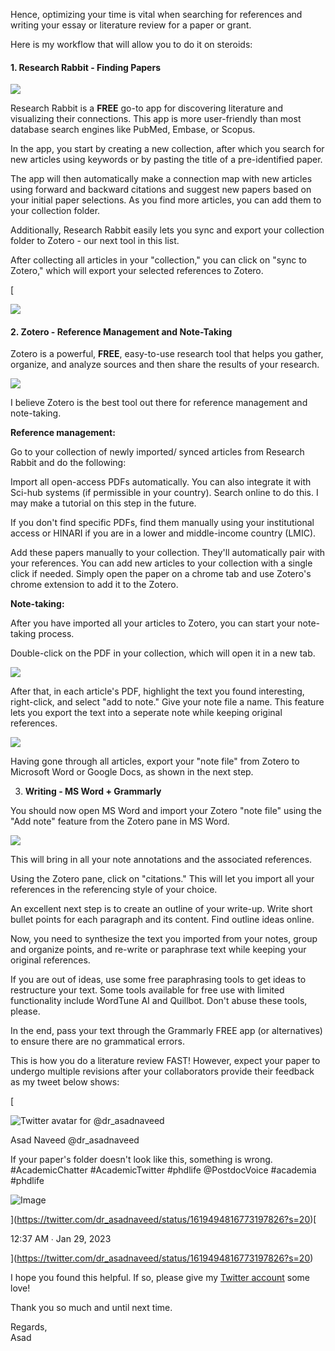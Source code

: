 Hence, optimizing your time is vital when searching for references and writing your essay or literature review for a paper or grant.

Here is my workflow that will allow you to do it on steroids: 

#### **1. Research Rabbit - Finding Papers** 



![](https://substackcdn.com/image/fetch/w_1456,c_limit,f_auto,q_auto:good,fl_progressive:steep/https%3A%2F%2Fsubstack-post-media.s3.amazonaws.com%2Fpublic%2Fimages%2F1476f94e-38f2-4b3b-833e-1c590cf75dd5_1200x675.jpeg)




Research Rabbit is a **FREE** go-to app for discovering literature and visualizing their connections. This app is more user-friendly than most database search engines like PubMed, Embase, or Scopus.

In the app, you start by creating a new collection, after which you search for new articles using keywords or by pasting the title of a pre-identified paper. 

The app will then automatically make a connection map with new articles using forward and backward citations and suggest new papers based on your initial paper selections. As you find more articles, you can add them to your collection folder.

Additionally, Research Rabbit easily lets you sync and export your collection folder to Zotero - our next tool in this list. 

After collecting all articles in your "collection," you can click on "sync to Zotero," which will export your selected references to Zotero.

[

![](https://substackcdn.com/image/fetch/w_1456,c_limit,f_auto,q_auto:good,fl_progressive:steep/https%3A%2F%2Fsubstack-post-media.s3.amazonaws.com%2Fpublic%2Fimages%2F031779c4-8719-4f97-9634-7fc18ae757df_1200x675.jpeg)





#### **2. Zotero - Reference Management and Note-Taking**

Zotero is a powerful, **FREE**, easy-to-use research tool that helps you gather, organize, and analyze sources and then share the results of your research. 



![](https://substackcdn.com/image/fetch/w_1456,c_limit,f_auto,q_auto:good,fl_progressive:steep/https%3A%2F%2Fsubstack-post-media.s3.amazonaws.com%2Fpublic%2Fimages%2Fe063f921-b7a0-4eca-92c1-93e0d253cb75_1200x675.jpeg)





I believe Zotero is the best tool out there for reference management and note-taking. 

**Reference management:**

Go to your collection of newly imported/ synced articles from Research Rabbit and do the following:

Import all open-access PDFs automatically. You can also integrate it with Sci-hub systems (if permissible in your country). Search online to do this. I may make a tutorial on this step in the future.

If you don't find specific PDFs, find them manually using your institutional access or HINARI if you are in a lower and middle-income country (LMIC).

Add these papers manually to your collection. They'll automatically pair with your references. You can add new articles to your collection with a single click if needed. Simply open the paper on a chrome tab and use Zotero's chrome extension to add it to the Zotero.

**Note-taking:**

After you have imported all your articles to Zotero, you can start your note-taking process. 

Double-click on the PDF in your collection, which will open it in a new tab.



![](https://substackcdn.com/image/fetch/w_1456,c_limit,f_auto,q_auto:good,fl_progressive:steep/https%3A%2F%2Fsubstack-post-media.s3.amazonaws.com%2Fpublic%2Fimages%2F4dcb1ff4-263e-4d69-b703-7a9f0c2bdae8_1200x675.jpeg)





After that, in each article's PDF, highlight the text you found interesting, right-click, and select "add to note." Give your note file a name. This feature lets you export the text into a seperate note while keeping original references.



![](https://substackcdn.com/image/fetch/w_1456,c_limit,f_auto,q_auto:good,fl_progressive:steep/https%3A%2F%2Fsubstack-post-media.s3.amazonaws.com%2Fpublic%2Fimages%2F75b0016c-e2fb-4687-a3d4-655e3ee29fcc_1200x675.jpeg)




Having gone through all articles, export your "note file" from Zotero to Microsoft Word or Google Docs, as shown in the next step.

3.  **Writing - MS Word + Grammarly** 
    

You should now open MS Word and import your Zotero "note file" using the "Add note" feature from the Zotero pane in MS Word. 



![](https://substackcdn.com/image/fetch/w_1456,c_limit,f_auto,q_auto:good,fl_progressive:steep/https%3A%2F%2Fsubstack-post-media.s3.amazonaws.com%2Fpublic%2Fimages%2F04247c4a-46dd-4b90-8073-355a38950af5_1200x675.jpeg)




This will bring in all your note annotations and the associated references. 

Using the Zotero pane, click on "citations." This will let you import all your references in the referencing style of your choice. 

An excellent next step is to create an outline of your write-up. Write short bullet points for each paragraph and its content. Find outline ideas online.

Now, you need to synthesize the text you imported from your notes, group and organize points, and re-write or paraphrase text while keeping your original references. 

If you are out of ideas, use some free paraphrasing tools to get ideas to restructure your text. Some tools available for free use with limited functionality include WordTune AI and Quillbot. Don't abuse these tools, please.

In the end, pass your text through the Grammarly FREE app (or alternatives) to ensure there are no grammatical errors. 

This is how you do a literature review FAST! However, expect your paper to undergo multiple revisions after your collaborators provide their feedback as my tweet below shows:

[

![Twitter avatar for @dr_asadnaveed](https://substackcdn.com/image/twitter_name/w_96/dr_asadnaveed.jpg)

Asad Naveed @dr_asadnaveed

If your paper's folder doesn't look like this, something is wrong. #AcademicChatter #AcademicTwitter #phdlife @PostdocVoice #academia #phdlife

![Image](https://substackcdn.com/image/fetch/w_600,c_limit,f_auto,q_auto:good,fl_progressive:steep/https%3A%2F%2Fpbs.substack.com%2Fmedia%2FFnmYhSxXEAEe6QS.jpg)



](https://twitter.com/dr_asadnaveed/status/1619494816773197826?s=20)[

12:37 AM ∙ Jan 29, 2023

](https://twitter.com/dr_asadnaveed/status/1619494816773197826?s=20)

I hope you found this helpful. If so, please give my [Twitter account](http://twitter.com/dr_asadnaveed) some love!  
  
Thank you so much and until next time.  
  
Regards,  
Asad
